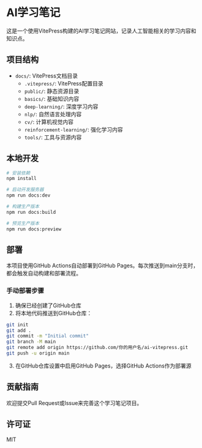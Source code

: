 # AI学习笔记

这是一个使用VitePress构建的AI学习笔记网站，记录人工智能相关的学习内容和知识点。

## 项目结构

- `docs/`: VitePress文档目录
  - `.vitepress/`: VitePress配置目录
  - `public/`: 静态资源目录
  - `basics/`: 基础知识内容
  - `deep-learning/`: 深度学习内容
  - `nlp/`: 自然语言处理内容
  - `cv/`: 计算机视觉内容
  - `reinforcement-learning/`: 强化学习内容
  - `tools/`: 工具与资源内容

## 本地开发

```bash
# 安装依赖
npm install

# 启动开发服务器
npm run docs:dev

# 构建生产版本
npm run docs:build

# 预览生产版本
npm run docs:preview
```

## 部署

本项目使用GitHub Actions自动部署到GitHub Pages。每次推送到main分支时，都会触发自动构建和部署流程。

### 手动部署步骤

1. 确保已经创建了GitHub仓库
2. 将本地代码推送到GitHub仓库：

```bash
git init
git add .
git commit -m "Initial commit"
git branch -M main
git remote add origin https://github.com/你的用户名/ai-vitepress.git
git push -u origin main
```

3. 在GitHub仓库设置中启用GitHub Pages，选择GitHub Actions作为部署源

## 贡献指南

欢迎提交Pull Request或Issue来完善这个学习笔记项目。

## 许可证

MIT